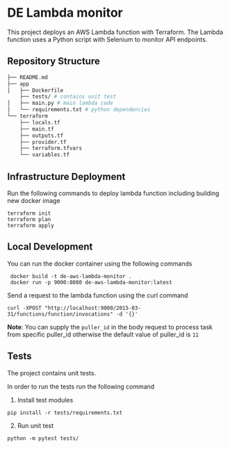 # DE Lambda monitor

This project deploys an AWS Lambda function with Terraform. The Lambda function uses a Python script with Selenium to monitor API endpoints.

## Repository Structure

```bash
├── README.md
├── app
│   ├── Dockerfile
    ├── tests/ # contains unit test
│   ├── main.py # main lambda code
│   └── requirements.txt # python dependencies
└── terraform
    ├── locals.tf
    ├── main.tf
    ├── outputs.tf
    ├── provider.tf
    ├── terraform.tfvars
    └── variables.tf
```    

## Infrastructure Deployment
Run the following commands to deploy lambda function including building new docker image


```
terraform init
terraform plan
terraform apply
```
## Local Development

You can run the docker container using the following commands
```
 docker build -t de-aws-lambda-monitor .
 docker run -p 9000:8080 de-aws-lambda-monitor:latest
```

Send a request to the lambda function using the curl command
```
curl -XPOST "http://localhost:9000/2015-03-31/functions/function/invocations" -d '{}'
```

**Note**: You can supply the `puller_id` in the body request to process task from specific puller_id otherwise the default value of puller_id is `11`

## Tests

The project contains unit tests.

In order to run the tests run the following command

1. Install test modules
```
pip install -r tests/requirements.txt
```

2. Run unit test
```
python -m pytest tests/
```